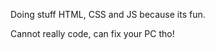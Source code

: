 Doing stuff HTML, CSS and JS because its fun.

Cannot really code, can fix your PC tho!
<!---
FlurinHunger/FlurinHunger is a ✨ special ✨ repository because its `README.md` (this file) appears on your GitHub profile.
You can click the Preview link to take a look at your changes.
--->
